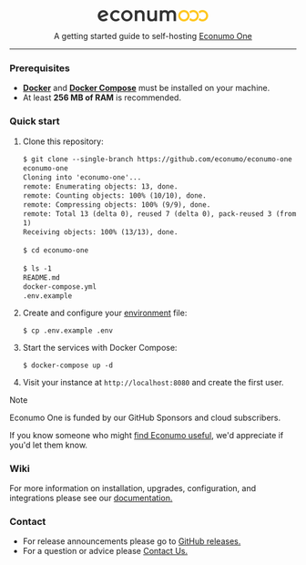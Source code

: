 <p align="center">
    <picture>
        <img src="https://github.com/econumo/.github/raw/master/profile/econumo.png" width="194">
    </picture>
</p>

<p align="center">
    A getting started guide to self-hosting <a href="https://econumo.com/docs/econumo-one">Econumo One</a>
</p>

---

### Prerequisites

- **[Docker](https://docs.docker.com/engine/install/)** and **[Docker Compose](https://docs.docker.com/compose/install/)** must be installed on your machine.
- At least **256 MB of RAM** is recommended.

### Quick start

1. Clone this repository:

    ```console
    $ git clone --single-branch https://github.com/econumo/econumo-one econumo-one
    Cloning into 'econumo-one'...
    remote: Enumerating objects: 13, done.
    remote: Counting objects: 100% (10/10), done.
    remote: Compressing objects: 100% (9/9), done.
    remote: Total 13 (delta 0), reused 7 (delta 0), pack-reused 3 (from 1)
    Receiving objects: 100% (13/13), done.

    $ cd econumo-one

    $ ls -1
    README.md
    docker-compose.yml
    .env.example
    ```

1. Create and configure your [environment](https://docs.docker.com/compose/environment-variables/) file:

    ```console
    $ cp .env.example .env
    ```

1. Start the services with Docker Compose:

    ```console
    $ docker-compose up -d
    ```

1. Visit your instance at `http://localhost:8080` and create the first user.

> [!NOTE]
> Econumo One is funded by our GitHub Sponsors and cloud subscribers.
>
> If you know someone who might [find Econumo useful](https://econumo.com/?utm_medium=Social&utm_source=GitHub&utm_campaign=readme), we'd appreciate if you'd let them know.

### Wiki

For more information on installation, upgrades, configuration, and integrations please see our [documentation.](https://econumo.com/docs/)

### Contact

- For release announcements please go to [GitHub releases.](https://github.com/econumo/econumo-one/releases)
- For a question or advice please [Contact Us.](https://econumo.com/docs/contact-us/)
